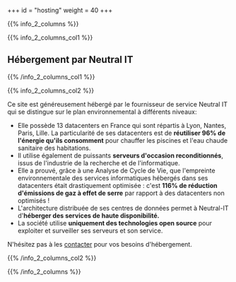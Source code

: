 +++
id = "hosting"
weight = 40
+++

{{% info_2_columns %}}

{{% info_2_columns_col1 %}}

## Hébergement par Neutral IT

{{% /info_2_columns_col1 %}}

{{% info_2_columns_col2 %}}

Ce site est généreusement hébergé par le fournisseur de service Neutral IT qui se distingue sur le plan environnemental à différents niveaux:

- Elle possède 13 datacenters en France qui sont répartis à Lyon, Nantes, Paris, Lille. La particularité de ses datacenters est de **réutiliser 96% de l'énergie qu'ils consomment** pour chauffer les piscines et l'eau chaude sanitaire des habitations.
- Il utilise également de puissants **serveurs d'occasion reconditionnés**, issus de l'industrie de la recherche et de l'informatique.
- Elle a prouvé, grâce à une Analyse de Cycle de Vie, que l'empreinte environnementale des services informatiques hébergés dans ses datacenters était drastiquement optimisée : c'est **116% de réduction d'émissions de gaz à effet de serre** par rapport à des datacenters non optimisés !
- L'architecture distribuée de ses centres de données permet à Neutral-IT d'**héberger des services de haute disponibilité.**
- La société utilise **uniquement des technologies open source** pour exploiter et surveiller ses serveurs et son service.

N'hésitez pas à les [contacter](https://neutral-it.com/#contact) pour vos besoins d'hébergement.

{{% /info_2_columns_col2 %}}

{{% /info_2_columns %}}
